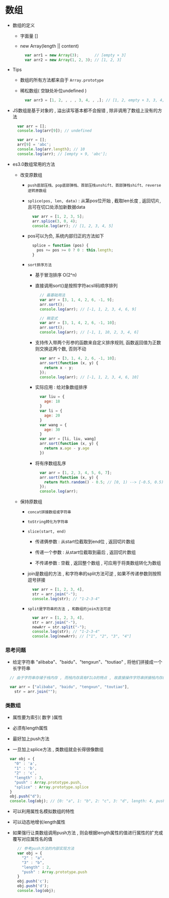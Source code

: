 # 数组

- 数组的定义

  - 字面量 []

  - new Array(length || content)

    ```js
      var arr1 = new Array(3);       // [empty × 3]
      var arr2 = new Array(1, 2, 3); // [1, 2, 3]
    ```

- Tips

  - 数组的所有方法都来自于 ```Array.prototype```

  - 稀松数组( 空缺处补位undefined )

    ```js
      var arr3 = [1, 2, , , , 3, 4, , ,]; // [1, 2, empty × 3, 3, 4, empty × 2]
    ```

- JS数组是基于对象的 , 溢出读写基本都不会报错 , 除非调用了数组上没有的方法

  ```js
    var arr = [];
    console.log(arr[9]); // undefined
  ```

  ```js
    var arr = [];
    arr[9] = 'abc';
    console.log(arr.length); // 10
    console.log(arr); // [empty × 9, 'abc'];
  ```

- es3.0数组常用的方法

  - 改变原数组

    - ```push底部压栈、pop底部弹栈、首部压栈unshift、首部弹栈shift、reverse逆转原数组```

    - ```splice(pos, len, data)``` : 从第pos位开始 , 截取len长度 , 返回切片, 且可在切口处添加新数据data

      ```js
        var arr = [1, 2, 3, 5];
        arr.splice(3, 0, 4);
        console.log(arr); // [1, 2, 3, 4, 5]
      ```

    - pos可以为负, 系统内部归正的方法如下

      ```js
        splice = function (pos) {
          pos += pos >= 0 ? 0 : this.length;
        }
      ```

    - ```sort排序方法```

      - 基于冒泡排序 O(2^n)

      - 直接调用sort()是按照字符acsll码顺序排列

        ```js
          // 最基础用法
          var arr = [3, 1, 4, 2, 6, -1, 9];
          arr.sort();
          console.log(arr); // [-1, 1, 2, 3, 4, 6, 9]

          // 稍变式
          var arr = [3, 1, 4, 2, 6, -1, 10];
          arr.sort();
          console.log(arr); // [-1, 1, 10, 2, 3, 4, 6]
        ```

      - 支持传入带两个形参的函数来自定义排序规则, 函数返回值为正数则交换这两个数, 否则不动

        ```js
          var arr = [3, 1, 4, 2, 6, -1, 10];
          arr.sort(function (x, y) {
            return x - y;
          });
          console.log(arr); // [-1, 1, 2, 3, 4, 6, 10]
        ```

      - 实际应用 : 给对象数组排序

        ```js
          var liu = {
            age: 18
          }
          var li = {
            age: 20
          }
          var wang = {
            age: 30
          }
          var arr = [li, liu, wang]
          arr.sort(function (x, y) {
            return x.age - y.age
          })
        ```

      - 将有序数组乱序

        ```js
          var arr = [1, 2, 3, 4, 5, 6, 7];
          arr.sort(function (x, y) {
            return Math.random() - 0.5; // [0, 1) --> [-0.5, 0.5)
          });
          console.log(arr);
        ```

  - 保持原数组

    - ```concat拼接数组或字符串```

    - ```toString转化为字符串```

    - ```slice(start, end)```
    
      - 传递俩参数 : 从start位截取到end位 , 返回切片数组

      - 传递一个参数 : 从start位截取到最后 , 返回切片数组

      - 不传递参数 : 空截 , 返回整个数组 , 可应用于将类数组转化为数组

    - join是数组的方法 , 和字符串的split方法可逆 , 如果不传递参数则按照逗号拼接

      ```js
        var arr = [1, 2, 3, 4],
        str = arr.join("-");
        console.log(str); // "1-2-3-4"
      ```

    - ```split是字符串的方法 , 和数组的join方法可逆```

      ```js
        var arr = [1, 2, 3, 4],
        str = arr.join("-"),
        newArr = str.split("-");
        console.log(str); // "1-2-3-4"
        console.log(newArr); // ["1", "2", "3", "4"]
      ```

### 思考问题

- 给定字符串 "alibaba"、"baidu"、"tengxun"、"toutiao" , 将他们拼接成一个长字符串

```js
  // 由于字符串存储于栈内存 , 而栈内存具有FILO的特点 , 故直接操作字符串拼接栈内存的方式效率教低 , 故利用散列结构操作堆内存 , 效率较高

  var arr = ["alibaba", "baidu", "tengxun", "toutiao"],
    str = arr.join("");
```

### 类数组

- 属性要为索引( 数字 )属性

- 必须有length属性

- 最好加上push方法

- 一旦加上splice方法 , 类数组就会长得很像数组

```js
  var obj = {
    "0" : 'a',
    "1" : 'b',
    "2" : 'c',
    "length" : 3,
    "push" : Array.prototype.push,
    "splice" : Array.prototype.splice
  }
  obj.push("d");
  console.log(obj); // {0: "a", 1: "b", 2: "c", 3: "d", length: 4, push: ƒ}
```

- 可以利用属性名模拟数组的特性

- 可以动态地增长length属性

- 如果强行让类数组调用push方法 , 则会根据length属性的值进行属性的扩充或覆写对应属性名的值

  ```js
    // 参考push方法的内部实现方法
    var obj = {
      "2" : "a",
      "3" : "b",
      "length" : 2,
      "push" : Array.prototype.push
    }
    obj.push('c');
    obj.push('d');
    console.log(obj);
  ```